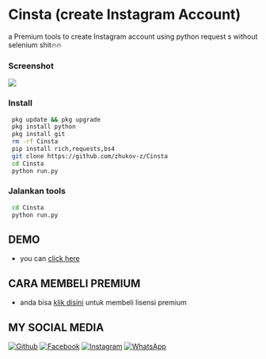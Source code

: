 # Cinsta (create Instagram Account)
a Premium tools to create Instagram account using python request s without selenium shit🔥🔥
### Screenshot
<img src="https://raw.githubusercontent.com/Zhukov-Z/Harvest/main/20240508_014044289.jpeg" />

 
### Install
```bash
 pkg update && pkg upgrade
 pkg install python
 pkg install git  
 rm -rf Cinsta
 pip install rich,requests,bs4
 git clone https://github.com/zhukov-z/Cinsta
 cd Cinsta
 python run.py
```

### Jalankan tools
```bash
 cd Cinsta
 python run.py
```
## DEMO 
* you can [click here](https://www.instagram.com/reel/C97CtwIyqFB/?igsh=MWZ6bDF5aGY3emVtYg==) 

## CARA MEMBELI PREMIUM
* anda bisa [klik disini](http://wa.me/6283198075343) untuk membeli lisensi premium


## MY SOCIAL MEDIA
[![Github](https://img.shields.io/badge/Github-Ikuti-green?style=for-the-badge&logo=github)](https://github.com/zhukov-z)
[![Facebook](https://img.shields.io/badge/Facebook-Ikuti-green?style=for-the-badge&logo=facebook)](https://m.facebook.com/galzxd)
[![Instagram](https://img.shields.io/badge/Instagram-Ikuti-green?style=for-the-badge&logo=instagram)](https://Instagram.com/alifxynn)
[![WhatsApp](https://img.shields.io/badge/whatsapp-Hubungi-brightgreen?style=for-the-badge&logo=whatsapp)](https://api.whatsapp.com/send/?phone=%2B6283198075343&text&app_absent=0)


